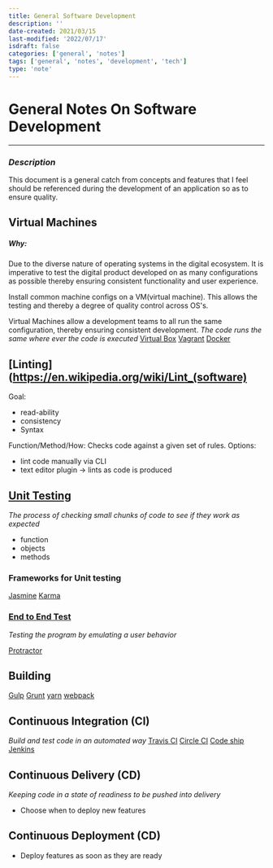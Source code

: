 ```yaml
---
title: General Software Development
description: ''
date-created: 2021/03/15
last-modified: '2022/07/17'
isdraft: false
categories: ['general', 'notes']
tags: ['general', 'notes', 'development', 'tech']
type: 'note'
---
```


# **General Notes On Software Development**

---

### _Description_

This document is a general catch from concepts and features that I feel should be referenced during the development of an application so as to ensure quality.

## Virtual Machines

##### Why:

Due to the diverse nature of operating systems in the digital ecosystem. It is imperative to test the digital product developed on as many configurations as possible thereby ensuring consistent functionality and user experience.

Install common machine configs on a VM(virtual machine). This allows the testing and thereby a degree of quality control across OS's.

Virtual Machines allow a development teams to all run the same configuration, thereby ensuring consistent development.
_The code runs the same where ever the code is executed_
[Virtual Box](https://www.virtualbox.org/)
[Vagrant](https://www.vagrantup.com/)
[Docker]()

## [Linting](https://en.wikipedia.org/wiki/Lint_(software)

Goal:

- read-ability
- consistency
- Syntax

Function/Method/How:
Checks code against a given set of rules.
Options:

- lint code manually via CLI
- text editor plugin -> lints as code is produced

## [Unit Testing](https://en.wikipedia.org/wiki/Unit_testing)

_The process of checking small chunks of code to see if they work as expected_

- function
- objects
- methods

### Frameworks for Unit testing

[Jasmine](https://jasmine.github.io/)
[Karma](https://karma-runner.github.io/2.0/index.html)

### [End to End Test]()

_Testing the program by emulating a user behavior_

[Protractor](http://www.protractortest.org/#/)

## Building

[Gulp](https://gulpjs.com/)
[Grunt](https://gruntjs.com/)
[yarn](https://yarnpkg.com/en/)
[webpack](https://webpack.js.org)

## Continuous Integration (CI)

_Build and test code in an automated way_
[Travis CI](https://travis-ci.org/)
[Circle CI](https://circleci.com/)
[Code ship](https://codeship.com/)
[Jenkins](https://jenkins.io/)

## Continuous Delivery (CD)

_Keeping code in a state of readiness to be pushed into delivery_

- Choose when to deploy new features

## Continuous Deployment (CD)

- Deploy features as soon as they are ready
